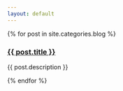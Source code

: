 ```yaml
---
layout: default
---
```

{% for post in site.categories.blog %}
<h3>
	<a href="{{ post.url }}">{{ post.title }}</a>
</h3>
<p>{{ post.description }}</p>
{% endfor %}